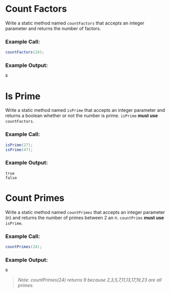 # Count Factors
Write a static method named `countFactors` that accepts an integer parameter and returns the number of factors. 

### Example Call:
```java
countFactors(24);
```
### Example Output:
```commandline
8
```
# Is Prime
Write a static method named `isPrime` that accepts an integer parameter and returns a boolean whether or not the number is prime. `isPrime` **must use** `countFactors`.

### Example Call:
```java
isPrime(27);
isPrime(47);
```
### Example Output:
```commandline
true
false
```
# Count Primes
Write a static method named `countPrimes` that accepts an integer parameter (n) and returns the number of primes between 2 an n. `countPrims` **must use** `isPrime`.

### Example Call:
```java
countPrimes(24);
```
### Example Output:
```commandline
9
```
> *Note: countPrimes(24) returns 9 because 2,3,5,7,11,13,17,19,23 are all primes.*